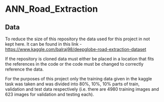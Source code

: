 # ANN_Road_Extraction

## Data

To reduce the size of this repository the data used for this project in not kept here.
It can be found in this link - https://www.kaggle.com/balraj98/deepglobe-road-extraction-dataset

If the repository is cloned data must either be placed in a location that fits the references in the code or the code must be changed to correctly reference the data.

For the purposes of this project only the training data given in the kaggle task was taken and was divided into 80%, 10%, 10% parts of train, validation and test data respectively (i.e. there are 4980 training images and 623 images for validation and testing each).
